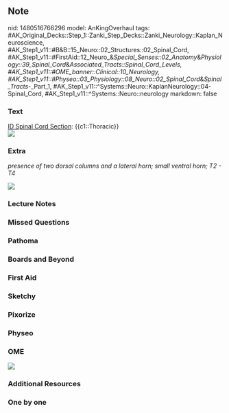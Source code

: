 ## Note
nid: 1480516766296
model: AnKingOverhaul
tags: #AK_Original_Decks::Step_1::Zanki_Step_Decks::Zanki_Neurology::Kaplan_Neuroscience, #AK_Step1_v11::#B&B::15_Neuro::02_Structures::02_Spinal_Cord, #AK_Step1_v11::#FirstAid::12_Neuro_&_Special_Senses::02_Anatomy_&_Physiology::39_Spinal_Cord_&_Associated_Tracts::Spinal_Cord_Levels, #AK_Step1_v11::#OME_banner::Clinical::10_Neurology, #AK_Step1_v11::#Physeo::03_Physiology::08_Neuro::02_Spinal_Cord_&_Spinal_Tracts_-_Part_1, #AK_Step1_v11::^Systems::Neuro::KaplanNeurology::04-Spinal_Cord, #AK_Step1_v11::^Systems::Neuro::neurology
markdown: false

### Text
<div>
  <u>ID Spinal Cord Section</u>: {{c1::Thoracic}}
</div>
<div><img src="paste-1344324763789.jpg"></div>

### Extra
<i>presence of two dorsal columns and a lateral horn; small ventral
horn; T2 - T4</i>
<div><img src="paste-108413564485789.jpg"></div>

### Lecture Notes


### Missed Questions


### Pathoma


### Boards and Beyond


### First Aid


### Sketchy


### Pixorize


### Physeo


### OME
<div class="ome-widget">
  <a href=
  "https://onlinemeded.org/spa/neurology?ref=anki"><img src="_OME_AnkiFlashcards_Topic_2.png"></a>
</div>

### Additional Resources


### One by one

